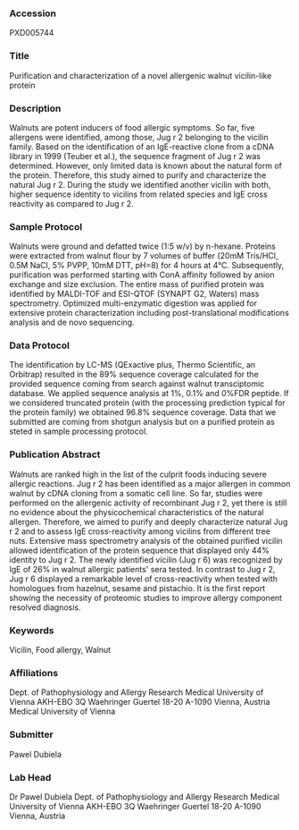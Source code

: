 ### Accession
PXD005744

### Title
Purification and characterization of a novel allergenic walnut vicilin-like protein

### Description
Walnuts are potent inducers of food allergic symptoms. So far, five allergens were identified, among those, Jug r 2 belonging to the vicilin family. Based on the identification of an IgE-reactive clone from a cDNA library in 1999 (Teuber et al.), the sequence fragment of Jug r 2 was determined. However, only limited data is known about the natural form of the protein. Therefore, this study aimed to purify and characterize the natural Jug r 2. During the study we identified another vicilin with both, higher sequence identity to vicilins from related species and IgE cross reactivity as compared to Jug r 2.

### Sample Protocol
Walnuts were ground and defatted twice (1:5 w/v) by n-hexane. Proteins were extracted from walnut flour by 7 volumes of buffer (20mM Tris/HCl, 0.5M NaCl, 5% PVPP, 10mM DTT, pH=8) for 4 hours at 4°C. Subsequently, purification was performed starting with ConA affinity followed by anion exchange and size exclusion. The entire mass of purified protein was identified by MALDI-TOF and ESI-QTOF (SYNAPT G2, Waters) mass spectrometry. Optimized multi-enzymatic digestion was applied for extensive protein characterization including post-translational modifications analysis and de novo sequencing.

### Data Protocol
The identification by LC-MS (QExactive plus, Thermo Scientific,  an Orbitrap) resulted in the 89% sequence coverage calculated for the provided sequence coming from search against walnut transciptomic database. We applied sequence analysis at 1%, 0.1% and 0%FDR peptide. If we considered truncated protein (with the processing prediction typical for the protein family) we obtained 96.8% sequence coverage. Data that we submitted are coming from shotgun analysis but on a purified protein as steted in sample processing protocol.

### Publication Abstract
Walnuts are ranked high in the list of the culprit foods inducing severe allergic reactions. Jug r 2 has been identified as a major allergen in common walnut by cDNA cloning from a somatic cell line. So far, studies were performed on the allergenic activity of recombinant Jug r 2, yet there is still no evidence about the physicochemical characteristics of the natural allergen. Therefore, we aimed to purify and deeply characterize natural Jug r 2 and to assess IgE cross-reactivity among vicilins from different tree nuts. Extensive mass spectrometry analysis of the obtained purified vicilin allowed identification of the protein sequence that displayed only 44% identity to Jug r 2. The newly identified vicilin (Jug r 6) was recognized by IgE of 26% in walnut allergic patients' sera tested. In contrast to Jug r 2, Jug r 6 displayed a remarkable level of cross-reactivity when tested with homologues from hazelnut, sesame and pistachio. It is the first report showing the necessity of proteomic studies to improve allergy component resolved diagnosis.

### Keywords
Vicilin, Food allergy, Walnut

### Affiliations
Dept. of Pathophysiology and Allergy Research  Medical University of Vienna  AKH-EBO 3Q  Waehringer Guertel 18-20  A-1090 Vienna, Austria
Medical University of Vienna

### Submitter
Pawel Dubiela

### Lab Head
Dr Pawel Dubiela
Dept. of Pathophysiology and Allergy Research  Medical University of Vienna  AKH-EBO 3Q  Waehringer Guertel 18-20  A-1090 Vienna, Austria


